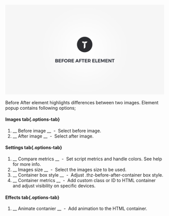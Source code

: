 <div class="thz-doc-image max">
<a class="thz-lightbox mfp-iframe" href="https://www.youtube.com/watch?v=VTYYCLq-7fA" data-mfp-title="Creatus WordPress Theme Before After Element" data-modal-size="large">
	<img src="../../docs-media/splash-before-after-element.jpg" alt="Creatus WordPress Theme Before After Element" />
</a>
</div>

Before After element highlights differences between two images. Element popup contains following options;

#### Images tab{.options-tab}
1. __ Before image __ &nbsp;-&nbsp; Select before image.
1. __ After image __ &nbsp;-&nbsp; Select after image.

#### Settings tab{.options-tab}
1. __ Compare metrics __ &nbsp;-&nbsp; Set script metrics and handle colors. See help for more info.
1. __ Images size __ &nbsp;-&nbsp; Select the images size to be used.
1. __ Container box style __ &nbsp;-&nbsp; Adjust .thz-before-after-container box style.
1. __ Container metrics __ &nbsp;-&nbsp; Add custom class or ID to HTML container and adjust visibility on specific devices.

#### Effects tab{.options-tab}
1. __ Animate contanier __ &nbsp;-&nbsp; Add animation to the HTML container.